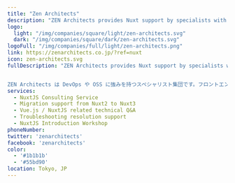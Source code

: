 ```yaml
---
title: "Zen Architects"
description: "ZEN Architects provides Nuxt support by specialists with strengths in DevOps and OSS. Our team consists of top-notch experts in front-end technologies, with extensive experience developing with frameworks including Vue.js and Nuxt.js over years. We keep focusing on optimizing clients IT investment by providing the most efficient solution case by case."
logo: 
  light: "/img/companies/square/light/zen-architects.svg"
  dark: "/img/companies/square/dark/zen-architects.svg"
logoFull: "/img/companies/full/light/zen-architects.png"
link: https://zenarchitects.co.jp/?ref=nuxt
icon: zen-architects.svg
fullDescription: "ZEN Architects provides Nuxt support by specialists with strengths in DevOps and OSS. Our team consists of top-notch experts in front-end technologies, with extensive experience developing with frameworks including Vue.js and Nuxt.js over years. We keep focusing on optimizing clients IT investment by providing the most efficient solution case by case.


ZEN Architects は DevOps や OSS に強みを持つスペシャリスト集団です。フロントエンド技術については、Vue.js や Nuxt.js などのフレームワークを使った開発経験が豊富で、チームには日本を代表するエキスパートも含まれています。ZEN Architects が提供する技術アドバイザリサービスでは、これまで数十社にのぼるエンタープライズ開発プロジェクトをサポートしてきました。私たちは日頃よりお客様のITへの投資を最適化することにフォーカスしており、ケースごとに最適な解決策を提供します。"
services:
  - NuxtJS Consulting Service
  - Migration support from Nuxt2 to Nuxt3
  - Vue.js / NuxtJS related technical Q&A
  - Troubleshooting resolution support
  - NuxtJS Introduction Workshop
phoneNumber:
twitter: 'zenarchitects'
facebook: 'zenarchitects'
color:
  - '#1b1b1b'
  - '#55bd90'
location: Tokyo, JP
---
```

